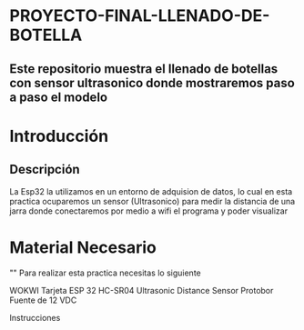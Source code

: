 # PROYECTO-FINAL-LLENADO-DE-BOTELLA

## Este repositorio muestra el llenado de botellas con sensor ultrasonico donde mostraremos paso a paso el modelo 

# Introducción
## Descripción
La Esp32 la utilizamos en un entorno de adquision de datos, lo cual en esta practica ocuparemos un sensor (Ultrasonico) para medir la distancia de una jarra 
donde conectaremos por medio a wifi el programa y poder visualizar 

# Material Necesario
"" Para realizar esta practica necesitas lo siguiente

WOKWI
Tarjeta ESP 32
HC-SR04 Ultrasonic Distance Sensor
Protobor
Fuente de 12 VDC

Instrucciones
